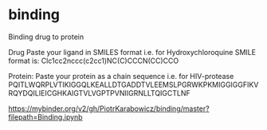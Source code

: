 # binding
Binding drug to protein

Drug
Paste your ligand in SMILES format 
i.e. for  Hydroxychloroquine SMILE format is: Clc1cc2nccc(c2cc1)NC(C)CCCN(CC)CCO

Protein:
Paste your protein as a chain sequence
i.e. for HIV-protease PQITLWQRPLVTIKIGGQLKEALLDTGADDTVLEEMSLPGRWKPKMIGGIGGFIKVRQYDQILIEICGHKAIGTVLVGPTPVNIIGRNLLTQIGCTLNF

https://mybinder.org/v2/gh/PiotrKarabowicz/binding/master?filepath=Binding.ipynb
